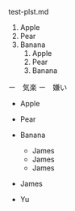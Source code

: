 test-plst.md

  1. Apple
  2. Pear
  3. Banana
      1) Apple
      2) Pear
      3) Banana

  ー　気楽
  ー　嫌い

  - Apple
  - Pear
  - Banana
    - James
    - James
    - James

  - James
- Yu

